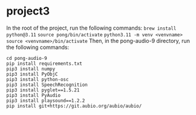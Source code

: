 # project3
In the root of the project, run the following commands:
`brew install python@3.11`
`source pong/bin/activate`
`python3.11 -m venv <venvname>`
`source <venvname>/bin/activate`
Then, in the pong-audio-9 directory, run the following commands:
```
cd pong-audio-9
pip install requirements.txt
pip3 install numpy
pip3 install PyObjC
pip3 install python-osc
pip3 install SpeechRecognition
pip3 install pyglet==1.5.21
pip3 install PyAudio
pip3 install playsound==1.2.2
pip install git+https://git.aubio.org/aubio/aubio/
```
